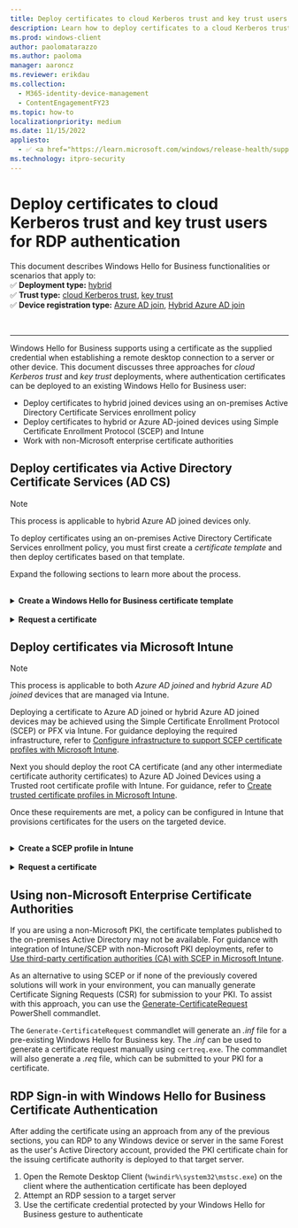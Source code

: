 ```yaml
---
title: Deploy certificates to cloud Kerberos trust and key trust users to enable RDP
description: Learn how to deploy certificates to a cloud Kerberos trust and key trust user to enable remote desktop with supplied credentials.
ms.prod: windows-client
author: paolomatarazzo
ms.author: paoloma
manager: aaroncz
ms.reviewer: erikdau
ms.collection:
  - M365-identity-device-management
  - ContentEngagementFY23
ms.topic: how-to
localizationpriority: medium
ms.date: 11/15/2022
appliesto:
  - ✅ <a href="https://learn.microsoft.com/windows/release-health/supported-versions-windows-client" target="_blank">Windows 10 and later</a>
ms.technology: itpro-security
---
```


# Deploy certificates to cloud Kerberos trust and key trust users for RDP authentication

This document describes Windows Hello for Business functionalities or scenarios that apply to:\
✅ **Deployment type:** [hybrid](hello-how-it-works-technology.md#hybrid-deployment)\
✅ **Trust type:** [cloud Kerberos trust](hello-hybrid-cloud-kerberos-trust.md), [ key trust](hello-how-it-works-technology.md#key-trust)\
✅ **Device registration type:** [Azure AD join](hello-how-it-works-technology.md#azure-active-directory-join), [Hybrid Azure AD join](hello-how-it-works-technology.md#hybrid-azure-ad-join)

<br>

---

Windows Hello for Business supports using a certificate as the supplied credential when establishing a remote desktop connection to a server or other device. This document discusses three approaches for *cloud Kerberos trust* and *key trust* deployments, where authentication certificates can be deployed to an existing Windows Hello for Business user:

- Deploy certificates to hybrid joined devices using an on-premises Active Directory Certificate Services enrollment policy
- Deploy certificates to hybrid or Azure AD-joined devices using Simple Certificate Enrollment Protocol (SCEP) and Intune
- Work with non-Microsoft enterprise certificate authorities

## Deploy certificates via Active Directory Certificate Services (AD CS)

> [!NOTE]
> This process is applicable to hybrid Azure AD joined devices only.

To deploy certificates using an on-premises Active Directory Certificate Services enrollment policy, you must first create a *certificate template* and then deploy certificates based on that template.

Expand the following sections to learn more about the process.

<br>
<details>
<summary><b>Create a Windows Hello for Business certificate template</b></summary>

Follow these steps to create a certificate template:

1. Sign in to your issuing certificate authority (CA) and open *Server Manager*
1. Select **Tools > Certification Authority**. The Certification Authority Microsoft Management Console (MMC) opens
1. In the MMC, expand the CA name and right-click **Certificate Templates > Manage**
1. The Certificate Templates console opens. All of the certificate templates are displayed in the details pane
1. Right-click the **Smartcard Logon** template and select **Duplicate Template**

    ![Duplicating Smartcard Template.](images/rdpcert/duplicatetemplate.png)

1. On the **Compatibility** tab:
    1. Clear the **Show resulting changes** check box
    1. Select **Windows Server 2012 or Windows Server 2012 R2** from the Certification Authority list
    1. Select **Windows Server 2012 or Windows Server 2012 R2** from the Certification Recipient list
1. On the **General** tab:
    1. Specify a Template display name, for example *WHfB Certificate Authentication*
    1. Set the validity period to the desired value
    1. Take note of the Template name for later, which should be the same as the Template display name minus spaces (**WHfBCertificateAuthentication** in this example)
1. On the **Extensions** tab, verify the **Application Policies** extension includes **Smart Card Logon**
1. On the **Subject Name** tab:
    1. Select the **Build from this Active Directory** information button if it is not already selected
    1. Select **Fully distinguished name** from the **Subject name format** list if Fully distinguished name is not already selected
    1. Select the **User Principal Name (UPN)** check box under **Include this information in alternative subject name**
1. On the **Request Handling** tab:
    1. Set the Purpose to **Signature and smartcard logon** and select **Yes** when prompted to change the certificate purpose
    1. Select the **Renew with same key** check box
    1. Select **Prompt the user during enrollment**
1. On the **Cryptography** tab:
    1. Set the Provider Category to **Key Storage Provider**
    1. Set the Algorithm name to **RSA**
    1. Set the minimum key size to **2048**
    1. Select **Requests must use one of the following providers**
    1. Select **Microsoft Software Key Storage Provider**
    1. Set the Request hash to **SHA256**
1. On the **Security** tab, add the security group that you want to give **Enroll** access to. For example, if you want to give access to all users, select the **Authenticated** users group, and then select Enroll permissions for them
1. Select **OK** to finalize your changes and create the new template. Your new template should now appear in the list of Certificate Templates
1. Close the Certificate Templates console
1. Open an elevated command prompt and change to a temporary working directory
1. Execute the following command, replacing `<TemplateName>` with the Template name you took note of earlier in step 7c

    ```cmd
    certutil -dstemplate <TemplateName> > <TemplateName.txt>
    ```

1. Open the text file created by the command above.
    1. Delete the last line of the output from the file that reads\
      `CertUtil: -dsTemplate command completed successfully.`
    1. Modify the line that reads\
      `pKIDefaultCSPs = "1,Microsoft Software Key Storage Provider"` to\
      `pKIDefaultCSPs = "1,Microsoft Passport Key Storage Provider"`
1. Save the text file
1. Update the certificate template by executing the following command:

    ```cmd
    certutil -dsaddtemplate <TemplateName.txt>
    ```

1. In the Certificate Authority console, right-click **Certificate Templates**, select **New > Certificate Template to Issue**

    ![Selecting Certificate Template to Issue.](images/rdpcert/certificatetemplatetoissue.png)

1. From the list of templates, select the template you previously created (**WHFB Certificate Authentication**) and select **OK**. It can take some time for the template to replicate to all servers and become available in this list.
1. After the template replicates, in the MMC, right-click in the Certification Authority list, select **All Tasks > Stop Service**. Right-click the name of the CA again, select **All Tasks > Start Service**

</details>

<br>
<details>
<summary><b>Request a certificate</b></summary>

1. Sign in to a client that is hybrid Azure AD joined, ensuring that the client has line of sight to a domain controller and the issuing CA
1. Open the **Certificates - Current User** Microsoft Management Console (MMC) - `%windir%\system32\certmgr.msc`
1. In the left pane of the MMC, right-click **Personal > All Tasks > Request New Certificate…**

    ![Request a new certificate.](images/rdpcert/requestnewcertificate.png)

1. On the Certificate Enrollment screen, select **Next**
1. Under *Select Certificate Enrollment Policy*, select **Active Directory Enrollment Policy > Next**
1. Under *Request Certificates*, select the check-box for the certificate template you created in the previous section (*WHfB Certificate Authentication*) and then select **Enroll**
1. After a successful certificate request, select **Finish** on the Certificate Installation Results screen

</details>

## Deploy certificates via Microsoft Intune

> [!NOTE]
> This process is applicable to both *Azure AD joined* and *hybrid Azure AD joined* devices that are managed via Intune.

Deploying a certificate to Azure AD joined or hybrid Azure AD joined devices may be achieved using the Simple Certificate Enrollment Protocol (SCEP) or PFX via Intune. For guidance deploying the required infrastructure, refer to [Configure infrastructure to support SCEP certificate profiles with Microsoft Intune](/mem/intune/protect/certificates-scep-configure).

Next you should deploy the root CA certificate (and any other intermediate certificate authority certificates) to Azure AD Joined Devices using a Trusted root certificate profile with Intune. For guidance, refer to [Create trusted certificate profiles in Microsoft Intune](/mem/intune/protect/certificates-trusted-root).

Once these requirements are met, a policy can be configured in Intune that provisions certificates for the users on the targeted device.

<br>
<details>
<summary><b>Create a SCEP profile in Intune</b></summary>

Proceed as follows:

1. Sign in to the Microsoft [Endpoint Manager admin center](https://go.microsoft.com/fwlink/?linkid=2109431)
1. Navigate to Devices \> Configuration Profiles \> Create profile
1. Enter the following properties:
    1. For Platform, select **Windows 10 and later**
    1. For Profile, select **SCEP Certificate**
    1. Click **Create**
1. In **Basics**, enter the following parameters:
    1. **Name**: Enter a descriptive name for the profile. Name your profiles so you can easily identify them later. For example, a good profile name is SCEP profile for entire company
    1. **Description**: Enter a description for the profile. This setting is optional, but recommended
    1. Select **Next**
1. In the **Configuration settings**, complete the following:
    1. For Certificate Type, choose **User**
    1. For Subject name format, set it to **CN={{UserPrincipalName}}**
    1. Under Subject alternative name, select **User principal name (UPN)** from the drop-down menu and set the value to **CN={{UserPrincipalName}}**
    1. For Certificate validity period, set a value of your choosing
    1. For Key storage provider (KSP), choose **Enroll to Windows Hello for Business, otherwise fail (Windows 10 and later)**
    1. For Key usage, choose **Digital Signature**
    1. For Key size (bits), choose **2048**
    1. For Hash algorithm, choose **SHA-2**
    1. Under Root Certificate, click **+Root Certificate** and select the trusted certificate profile you created earlier for the Root CA Certificate.
    1. Under Extended key usage, add the following:

        | Name | Object Identifier | Predefined Values |
        |------|-------------------|-------------------|
        | Smart Card Logon | 1.3.6.1.4.1.311.20.2.2 | Smart Card Logon |
        | Client Authentication | 1.3.6.1.5.5.7.3.2 | Client Authentication |

    1. For Renewal threshold (%), set a value of your choosing.
    1. For SCEP Server URLs, provide the public endpoint that you configured during the deployment of your SCEP infrastructure.
    1. Click **Next**
1. In Assignments, target the devices or users who should receive a certificate and click **Next**
1. In Applicability Rules, provide additional issuance restrictions if required and click **Next**
1. In Review + create, click **Create**

</details>

<br>
<details>
<summary><b>Request a certificate</b></summary>
Once the configuration profile has been created, targeted clients will receive the profile from Intune on their next refresh cycle. You should find a new certificate in the user store. To validate the certificate is present, do the following steps:

1. Open the Certificates - Current User console (%windir%\system32\certmgr.msc)
1. In the left pane of the MMC, expand **Personal** and select **Certificates**
1. In the right-hand pane of the MMC, check for the new certificate

> [!NOTE]
> This infrastructure may also deploy the same certificates to co-managed or modern-managed Hybrid Azure Active Directory-Joined devices using Intune Policies.

</details>

## Using non-Microsoft Enterprise Certificate Authorities

If you are using a non-Microsoft PKI, the certificate templates published to the on-premises Active Directory may not be available. For guidance with integration of Intune/SCEP with non-Microsoft PKI deployments, refer to [Use third-party certification authorities (CA) with SCEP in Microsoft Intune](/mem/intune/protect/certificate-authority-add-scep-overview).

As an alternative to using SCEP or if none of the previously covered solutions will work in your environment, you can manually generate Certificate Signing Requests (CSR) for submission to your PKI. To assist with this approach, you can use the [Generate-CertificateRequest](https://www.powershellgallery.com/packages/Generate-CertificateRequest) PowerShell commandlet.

The `Generate-CertificateRequest` commandlet will generate an *.inf* file for a pre-existing Windows Hello for Business key. The *.inf* can be used to generate a certificate request manually using `certreq.exe`. The commandlet will also generate a *.req* file, which can be submitted to your PKI for a certificate.

## RDP Sign-in with Windows Hello for Business Certificate Authentication

After adding the certificate using an approach from any of the previous sections, you can RDP to any Windows device or server in the same Forest as the user's Active Directory account, provided the PKI certificate chain for the issuing certificate authority is deployed to that target server.

1. Open the Remote Desktop Client (`%windir%\system32\mstsc.exe`) on the client where the authentication certificate has been deployed
1. Attempt an RDP session to a target server
1. Use the certificate credential protected by your Windows Hello for Business gesture to authenticate